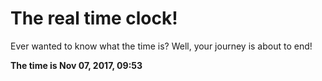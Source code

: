 # The real time clock!

Ever wanted to know what the time is? Well, your journey is about to end!

**The time is Nov 07, 2017, 09:53**